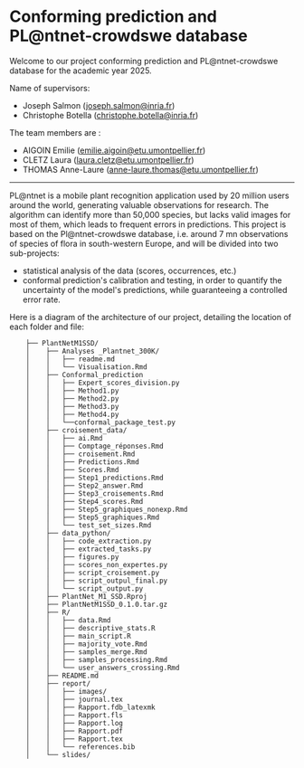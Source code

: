 # Conforming prediction and PL@ntnet-crowdswe database

Welcome to our project conforming prediction and PL@ntnet-crowdswe database for the academic year 2025. 

Name of supervisors:

- Joseph Salmon (joseph.salmon@inria.fr)
- Christophe Botella (christophe.botella@inria.fr)

The team members are :

- AIGOIN Emilie (emilie.aigoin@etu.umontpellier.fr)
- CLETZ Laura (laura.cletz@etu.umontpellier.fr)
- THOMAS Anne-Laure (anne-laure.thomas@etu.umontpellier.fr)

---

PL@ntnet is a mobile plant recognition application used by 20 million users around the world, generating valuable observations for research. The algorithm can identify more than 50,000 species, but lacks valid images for most of them, which leads to frequent errors in predictions. This project is based on the Pl@ntnet-crowdswe database, i.e. around 7 mn observations of species of flora in south-western Europe, and will be divided into two sub-projects:
- statistical analysis of the data (scores, occurrences, etc.)
- conformal prediction's calibration and testing, in order to quantify the uncertainty of the model's predictions, while guaranteeing a controlled error rate.

Here is a diagram of the architecture of our project, detailing the location of each folder and file:

```PLANTNET
    ├── PlantNetM1SSD/
    │    ├── Analyses _Plantnet_300K/
    │    │   ├── readme.md
    │    │   └── Visualisation.Rmd
    │    ├── Conformal_prediction
    │    │   ├── Expert_scores_division.py
    │    │   ├── Method1.py
    │    │   ├── Method2.py
    │    │   ├── Method3.py
    │    │   ├── Method4.py
    │    │   └──conformal_package_test.py
    │    ├── croisement_data/
    │    │   ├── ai.Rmd
    │    │   ├── Comptage_réponses.Rmd
    │    │   ├── croisement.Rmd
    │    │   ├── Predictions.Rmd
    │    │   ├── Scores.Rmd
    │    │   ├── Step1_predictions.Rmd
    │    │   ├── Step2_answer.Rmd
    │    │   ├── Step3_croisements.Rmd
    │    │   ├── Step4_scores.Rmd
    │    │   ├── Step5_graphiques_nonexp.Rmd
    │    │   ├── Step5_graphiques.Rmd
    │    │   └── test_set_sizes.Rmd
    │    ├── data_python/
    │    │   ├── code_extraction.py
    │    │   ├── extracted_tasks.py
    │    │   ├── figures.py
    │    │   ├── scores_non_expertes.py
    │    │   ├── script_croisement.py
    │    │   ├── script_outpul_final.py
    │    │   └── script_output.py
    │    ├── PlantNet_M1_SSD.Rproj
    │    ├── PlantNetM1SSD_0.1.0.tar.gz
    │    ├── R/
    │    │   ├── data.Rmd
    │    │   ├── descriptive_stats.R
    │    │   ├── main_script.R
    │    │   ├── majority_vote.Rmd
    │    │   ├── samples_merge.Rmd
    │    │   ├── samples_processing.Rmd
    │    │   └── user_answers_crossing.Rmd
    │    ├── README.md
    │    ├── report/
    │    │   ├── images/
    │    │   ├── journal.tex
    │    │   ├── Rapport.fdb_latexmk
    │    │   ├── Rapport.fls
    │    │   ├── Rapport.log
    │    │   ├── Rapport.pdf
    │    │   ├── Rapport.tex
    │    │   └── references.bib
    │    └── slides/
```
